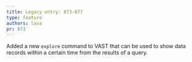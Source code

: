 ```yaml
---
title: Legacy entry: 873-877
type: feature
authors: lava
pr: 873
---
```


Added a new `explore` command to VAST that can be used to show data records
within a certain time from the results of a query.
